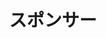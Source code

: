 ---
title: スポンサー
layout: layouts/article.liquid
permalink: /ja/sponsors/
tags: sponsors 
sideNavOrder: 1
topNavOrder: 3
---